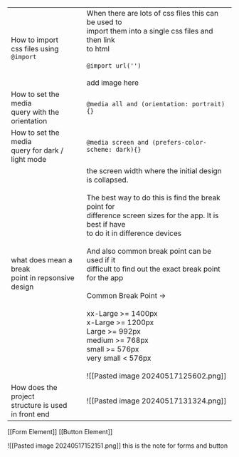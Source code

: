 
|                                                             |                                                                                                                                                                                                                                                                                                                                                                                                                                                                                                                                          |
| ----------------------------------------------------------- | ---------------------------------------------------------------------------------------------------------------------------------------------------------------------------------------------------------------------------------------------------------------------------------------------------------------------------------------------------------------------------------------------------------------------------------------------------------------------------------------------------------------------------------------- |
| How to import<br>css files using `@import`                  | When there are lots of css files this can be used to <br>import them into a single css files and then link<br>to html<br><br>`@import url('')`<br><br>add image here                                                                                                                                                                                                                                                                                                                                                                     |
| How to set the media<br>query with the orientation          | `@media all and (orientation: portrait){}`                                                                                                                                                                                                                                                                                                                                                                                                                                                                                               |
| How to set the media<br>query for dark / light mode         | `@media screen and (prefers-color-scheme: dark){}`                                                                                                                                                                                                                                                                                                                                                                                                                                                                                       |
| what does mean a break <br>point in repsonsive design       | the screen width where the initial design is collapsed. <br><br>The best way to do this is find the break point for <br>difference screen sizes for the app. It is best if have <br>to do it in difference devices<br><br>And also common break point can be used if it <br>difficult to find out the exact break point for the app<br><br>Common Break Point -><br><br>xx-Large >= 1400px<br>x-Large >= 1200px<br>Large >= 992px<br>medium >= 768px<br>small >= 576px<br>very small < 576px<br><br>![[Pasted image 20240517125602.png]] |
| How does the project <br>structure is used <br>in front end | ![[Pasted image 20240517131324.png]]                                                                                                                                                                                                                                                                                                                                                                                                                                                                                                     |

[[Form Element]]
[[Button Element]]

![[Pasted image 20240517152151.png]]
this is the note for forms and button